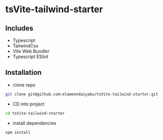 # tsVite-tailwind-starter

## Includes

- Typescript
- TailwindCss
- Vite Web Bundler
- Typescript ESlint

## Installation

- clone repo

```sh
git clone git@github.com:elameendaiyabu/tsVite-tailwind-starter.git
```

- CD into project

```sh
cd tsVite-tailwind-starter
```

- install dependencies

```sh
npm install
```
